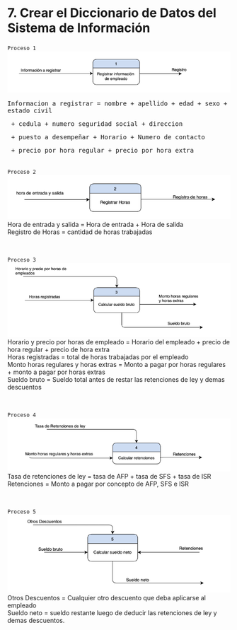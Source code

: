 # 7. Crear el Diccionario de Datos del Sistema de Información
`Proceso 1`
![Diccionario de datos](./imagenes/nivel_1/1.png)

<xmp>Informacion a registrar = nombre + apellido + edad + sexo + estado civil </xmp>
<xmp>                          + cedula + numero seguridad social + direccion </xmp>
<xmp>                          + puesto a desempeñar + Horario + Numero de contacto </xmp>
<xmp>                          + precio por hora regular + precio por hora extra </xmp>
<br/>
`Proceso 2`
![Diccionario de datos](./imagenes/nivel_1/2.png)
Hora de entrada y salida = Hora de entrada + Hora de salida
<br/>
Registro de Horas = cantidad de horas trabajadas

<br/>

`Proceso 3`
![Diccionario de datos](./imagenes/nivel_1/3.png)
Horario y precio por horas de empleado = Horario del empleado + precio de hora regular + precio de hora extra
<br/>
Horas registradas = total de horas trabajadas por el empleado
<br/>
Monto horas regulares y horas extras = Monto a pagar por horas regulares + monto a pagar por horas extras <br/>
Sueldo bruto = Sueldo total antes de restar las retenciones de ley y demas descuentos

<br/>

`Proceso 4`
![Diccionario de datos](./imagenes/nivel_1/4.png)
Tasa de retenciones de ley = tasa de AFP + tasa de SFS + tasa de ISR <br/>
Retenciones = Monto a pagar por concepto de AFP, SFS e ISR

<br/>

`Proceso 5`
![Diccionario de datos](./imagenes/nivel_1/5.png)
Otros Descuentos = Cualquier otro descuento que deba aplicarse al empleado <br/>
Sueldo neto = sueldo restante luego de deducir las retenciones de ley y demas descuentos.

<br/>
